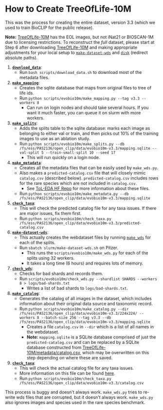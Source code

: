 # How to Create TreeOfLife-10M

This was the process for creating the entire dataset, version 3.3 (which we used to train BioCLIP for the public release).

**Note:** [TreeOfLife-10M](https://huggingface.co/datasets/imageomics/TreeOfLife-10M) has the EOL images, but not iNat21 or BIOSCAN-1M due to licensing restrictions. To reconstruct the _full_ dataset, please start at Step 6 after downloading [TreeOfLife-10M](https://huggingface.co/datasets/imageomics/TreeOfLife-10M) and making appropriate adjustments for your local setup to [`make-dataset-wds`](/slurm/make-dataset-wds.sh) and [`disk`](/src/imageomics/disk.py) (redirect absolute paths).

1. **[`download_data`](/scripts/download_data.sh)**:
   - Run `bash scripts/download_data.sh` to download most of the metadata files.
2. **[`make_mapping`](/scripts/evobio10m/make_mapping.py)**:
   - Creates the sqlite database that maps from original files to tree of life ids.
   - Run `python scripts/evobio10m/make_mapping.py --tag v3.3 --workers 8`
     - Can run on login nodes and should take several hours. If you want it much faster, you can queue it on slurm with more workers.
3. **[`make_splits`](/scripts/evobio10m/make_splits.py)**:
   - Adds the splits table to the sqlite database: marks each image as belonging to either val or train, and then picks out 10% of the training images to use as an ablation study.
   - Run `python scripts/evobio10m/make_splits.py --db /fs/ess/PAS2136/open_clip/data/evobio10m-v3.3/mapping.sqlite --val-split 5 --train-small-split 10 --seed 17`
       - This will run quickly on a login node.
4. **[`make_metadata`](/scripts/evobio10m/make_metadata.py)**:
   - Creates all the metadata files that can be easily used by `make_wds.py`. 
   - Also makes a `predicted-catalog.csv` file that will closely mimic `catalog.csv` (described below). `predicted-catalog.csv` includes rows for the rare species which are not included in `catalog.csv`.
       - See [ToL-EDA HF Repo](https://huggingface.co/datasets/imageomics/ToL-EDA) for more information about these files.
   - Run `python scripts/evobio10m/make_metadata.py --db /fs/ess/PAS2136/open_clip/data/evobio10m-v3.3/mapping.sqlite` 
5. **[`check_taxa`](/scripts/evobio10m/check_taxa.py)**:
   - This will check the predicted catalog file for any taxa issues. If there are major issues, fix them first.
   - Run `python scripts/evobio10m/check_taxa.py /fs/ess/PAS2136/open_clip/data/evobio10m-v3.3/predicted-catalog.csv` 
6. **[`make-dataset-wds`](/slurm/make-dataset-wds.sh)**:
   - This actually creates the webdataset files by running [`make_wds`](/scripts/evobio10m/make_wds.py) for each of the splits.
   - Run `sbatch slurm/make-dataset-wds.sh` on Pitzer.
      - This runs the `scripts/evobio10m/make_wds.py` for each of the splits using 32 workers.
      - It takes a long time (6 hours) and requires lots of memory.
7. **[`check_wds`](/scripts/evobio10m/check_wds.py)**:
   - Checks for bad shards and records them.
   - Run `scripts/evobio10m/check_wds.py --shardlist SHARDS --workers 8 > logs/bad-shards.txt` 
       - Writes a list of bad shards to `logs/bad-shards.txt`.
8. **[`make_catalog`](/scripts/evobio10m/make_catalog.py)**:
   - Generates the catalog of all images in the dataset, which includes information about their original data source and taxonomic record.
   - Run `python scripts/evobio10m/make_catalog.py --dir /fs/ess/PAS2136/open_clip/data/evobio10m-v3.3/224x224/ --workers 8 --batch-size 256 --tag v3.3 --db /fs/ess/PAS2136/open_clip/data/evobio10m-v3.3/mapping.sqlite`
       - Creates a file `catalog.csv` in `--dir` which is a list of all names in the webdataset.
       - **Note:** `mapping.sqlite` is a SQLite database comprised of just the `predicted-catalog.csv` and can be replaced by a SQLite database constructed from [TreeOfLife-10M/metadata/catalog.csv](https://huggingface.co/datasets/imageomics/TreeOfLife-10M/blob/main/metadata/catalog.csv), which may be overwritten on this step depending on where these are saved.
9. **[`check_taxa`](/scripts/evobio10m/check_taxa.py)**:
   - This will check the actual catalog file for any taxa issues.
   - More information on this file can be found [here](/scripts/README.md).
   - Run `python scripts/evobio10m/check_taxa.py /fs/ess/PAS2136/open_clip/data/evobio10m-v3.3/catalog.csv`


This process is buggy and doesn't always work.
`make_wds.py` tries to re-write wds files that are corrupted, but it doesn't always work.
`make_wds.py` also ignores images and species used in the rare species benchmark.
